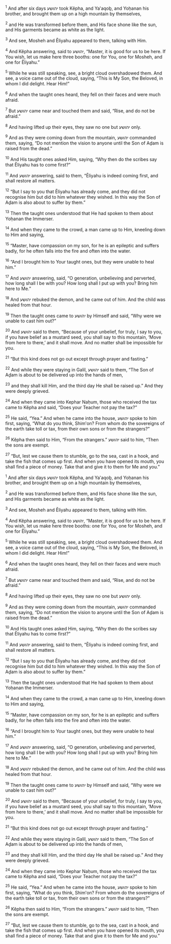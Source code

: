 <sup>1</sup> And after six days יהושע took Kĕpha, and Ya‛aqoḇ, and Yoḥanan his brother, and brought them up on a high mountain by themselves,

<sup>2</sup> and He was transformed before them, and His face shone like the sun, and His garments became as white as the light.

<sup>3</sup> And see, Mosheh and Ĕliyahu appeared to them, talking with Him.

<sup>4</sup> And Kĕpha answering, said to יהושע, “Master, it is good for us to be here. If You wish, let us make here three booths: one for You, one for Mosheh, and one for Ĕliyahu.”

<sup>5</sup> While he was still speaking, see, a bright cloud overshadowed them. And see, a voice came out of the cloud, saying, “This is My Son, the Beloved, in whom I did delight. Hear Him!”

<sup>6</sup> And when the taught ones heard, they fell on their faces and were much afraid.

<sup>7</sup> But יהושע came near and touched them and said, “Rise, and do not be afraid.”

<sup>8</sup> And having lifted up their eyes, they saw no one but יהושע only.

<sup>9</sup> And as they were coming down from the mountain, יהושע commanded them, saying, “Do not mention the vision to anyone until the Son of Aḏam is raised from the dead.”

<sup>10</sup> And His taught ones asked Him, saying, “Why then do the scribes say that Ĕliyahu has to come first?”

<sup>11</sup> And יהושע answering, said to them, “Ĕliyahu is indeed coming first, and shall restore all matters.

<sup>12</sup> “But I say to you that Ĕliyahu has already come, and they did not recognise him but did to him whatever they wished. In this way the Son of Aḏam is also about to suffer by them.”

<sup>13</sup> Then the taught ones understood that He had spoken to them about Yoḥanan the Immerser.

<sup>14</sup> And when they came to the crowd, a man came up to Him, kneeling down to Him and saying,

<sup>15</sup> “Master, have compassion on my son, for he is an epileptic and suffers badly, for he often falls into the fire and often into the water.

<sup>16</sup> “And I brought him to Your taught ones, but they were unable to heal him.”

<sup>17</sup> And יהושע answering, said, “O generation, unbelieving and perverted, how long shall I be with you? How long shall I put up with you? Bring him here to Me.”

<sup>18</sup> And יהושע rebuked the demon, and he came out of him. And the child was healed from that hour.

<sup>19</sup> Then the taught ones came to יהושע by Himself and said, “Why were we unable to cast him out?”

<sup>20</sup> And יהושע said to them, “Because of your unbelief, for truly, I say to you, if you have belief as a mustard seed, you shall say to this mountain, ‘Move from here to there,’ and it shall move. And no matter shall be impossible for you.

<sup>21</sup> “But this kind does not go out except through prayer and fasting.”

<sup>22</sup> And while they were staying in Galil, יהושע said to them, “The Son of Aḏam is about to be delivered up into the hands of men,

<sup>23</sup> and they shall kill Him, and the third day He shall be raised up.” And they were deeply grieved.

<sup>24</sup> And when they came into Kephar Naḥum, those who received the tax came to Kĕpha and said, “Does your Teacher not pay the tax?”

<sup>25</sup> He said, “Yea.” And when he came into the house, יהושע spoke to him first, saying, “What do you think, Shim‛on? From whom do the sovereigns of the earth take toll or tax, from their own sons or from the strangers?”

<sup>26</sup> Kĕpha then said to Him, “From the strangers.” יהושע said to him, “Then the sons are exempt.

<sup>27</sup> “But, lest we cause them to stumble, go to the sea, cast in a hook, and take the fish that comes up first. And when you have opened its mouth, you shall find a piece of money. Take that and give it to them for Me and you.”

<sup>1</sup> And after six days יהושע took Kĕpha, and Ya‛aqoḇ, and Yoḥanan his brother, and brought them up on a high mountain by themselves,

<sup>2</sup> and He was transformed before them, and His face shone like the sun, and His garments became as white as the light.

<sup>3</sup> And see, Mosheh and Ĕliyahu appeared to them, talking with Him.

<sup>4</sup> And Kĕpha answering, said to יהושע, “Master, it is good for us to be here. If You wish, let us make here three booths: one for You, one for Mosheh, and one for Ĕliyahu.”

<sup>5</sup> While he was still speaking, see, a bright cloud overshadowed them. And see, a voice came out of the cloud, saying, “This is My Son, the Beloved, in whom I did delight. Hear Him!”

<sup>6</sup> And when the taught ones heard, they fell on their faces and were much afraid.

<sup>7</sup> But יהושע came near and touched them and said, “Rise, and do not be afraid.”

<sup>8</sup> And having lifted up their eyes, they saw no one but יהושע only.

<sup>9</sup> And as they were coming down from the mountain, יהושע commanded them, saying, “Do not mention the vision to anyone until the Son of Aḏam is raised from the dead.”

<sup>10</sup> And His taught ones asked Him, saying, “Why then do the scribes say that Ĕliyahu has to come first?”

<sup>11</sup> And יהושע answering, said to them, “Ĕliyahu is indeed coming first, and shall restore all matters.

<sup>12</sup> “But I say to you that Ĕliyahu has already come, and they did not recognise him but did to him whatever they wished. In this way the Son of Aḏam is also about to suffer by them.”

<sup>13</sup> Then the taught ones understood that He had spoken to them about Yoḥanan the Immerser.

<sup>14</sup> And when they came to the crowd, a man came up to Him, kneeling down to Him and saying,

<sup>15</sup> “Master, have compassion on my son, for he is an epileptic and suffers badly, for he often falls into the fire and often into the water.

<sup>16</sup> “And I brought him to Your taught ones, but they were unable to heal him.”

<sup>17</sup> And יהושע answering, said, “O generation, unbelieving and perverted, how long shall I be with you? How long shall I put up with you? Bring him here to Me.”

<sup>18</sup> And יהושע rebuked the demon, and he came out of him. And the child was healed from that hour.

<sup>19</sup> Then the taught ones came to יהושע by Himself and said, “Why were we unable to cast him out?”

<sup>20</sup> And יהושע said to them, “Because of your unbelief, for truly, I say to you, if you have belief as a mustard seed, you shall say to this mountain, ‘Move from here to there,’ and it shall move. And no matter shall be impossible for you.

<sup>21</sup> “But this kind does not go out except through prayer and fasting.”

<sup>22</sup> And while they were staying in Galil, יהושע said to them, “The Son of Aḏam is about to be delivered up into the hands of men,

<sup>23</sup> and they shall kill Him, and the third day He shall be raised up.” And they were deeply grieved.

<sup>24</sup> And when they came into Kephar Naḥum, those who received the tax came to Kĕpha and said, “Does your Teacher not pay the tax?”

<sup>25</sup> He said, “Yea.” And when he came into the house, יהושע spoke to him first, saying, “What do you think, Shim‛on? From whom do the sovereigns of the earth take toll or tax, from their own sons or from the strangers?”

<sup>26</sup> Kĕpha then said to Him, “From the strangers.” יהושע said to him, “Then the sons are exempt.

<sup>27</sup> “But, lest we cause them to stumble, go to the sea, cast in a hook, and take the fish that comes up first. And when you have opened its mouth, you shall find a piece of money. Take that and give it to them for Me and you.”

